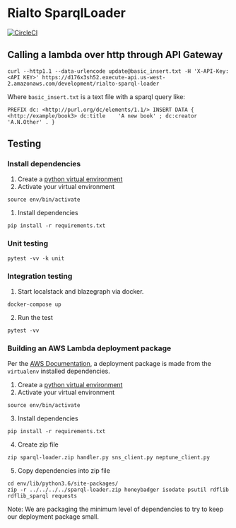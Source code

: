 # Rialto SparqlLoader

[![CircleCI](https://circleci.com/gh/sul-dlss-labs/sparql-loader.svg?style=svg)](https://circleci.com/gh/sul-dlss-labs/sparql-loader)

## Calling a lambda over http through API Gateway

```
curl --http1.1 --data-urlencode update@basic_insert.txt -H 'X-API-Key: <API KEY>' https://d176x3sh52.execute-api.us-west-2.amazonaws.com/development/rialto-sparql-loader
```

Where `basic_insert.txt` is a text file with a sparql query like:
```
PREFIX dc: <http://purl.org/dc/elements/1.1/> INSERT DATA { <http://example/book3> dc:title    'A new book' ; dc:creator  'A.N.Other' . }
```

## Testing


### Install dependencies

1. Create a [python virtual environment](https://docs.python-guide.org/dev/virtualenvs/#lower-level-virtualenv)
1. Activate your virtual environment

```shell
source env/bin/activate
```

1. Install dependencies

```shell
pip install -r requirements.txt
```

### Unit testing

```shell
pytest -vv -k unit
```

### Integration testing

1. Start localstack and blazegraph via docker.
```
docker-compose up
```

2. Run the test
```shell
pytest -vv
```

### Building an AWS Lambda deployment package

Per the [AWS Documentation](https://docs.aws.amazon.com/lambda/latest/dg/lambda-python-how-to-create-deployment-package.html), a deployment package is made from the `virtualenv` installed dependencies.

1. Create a [python virtual environment](https://docs.python-guide.org/dev/virtualenvs/#lower-level-virtualenv)
2. Activate your virtual environment

```shell
source env/bin/activate
```

3. Install dependencies

```shell
pip install -r requirements.txt
```

4. Create zip file

```shell
zip sparql-loader.zip handler.py sns_client.py neptune_client.py
```

5. Copy dependencies into zip file

```shell
cd env/lib/python3.6/site-packages/
zip -r ../../../../sparql-loader.zip honeybadger isodate psutil rdflib rdflib_sparql requests
```

Note: We are packaging the minimum level of dependencies to try to keep our deployment package small.

